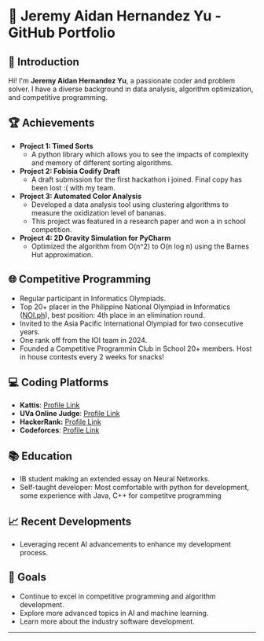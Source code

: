 # 🌟 Jeremy Aidan Hernandez Yu - GitHub Portfolio

## 👋 Introduction
Hi! I'm **Jeremy Aidan Hernandez Yu**, a passionate coder and problem solver. I have a diverse background in data analysis, algorithm optimization, and competitive programming.

## 🏆 Achievements
- **Project 1: Timed Sorts**
  - A python library which allows you to see the impacts of complexity and memory of different sorting algorithms.
- **Project 2: Fobisia Codify Draft**
  - A draft submission for the first hackathon i joined. Final copy has been lost :( with my team.
- **Project 3: Automated Color Analysis** 
  - Developed a data analysis tool using clustering algorithms to measure the oxidization level of bananas.
  - This project was featured in a research paper and won a in school competition.
- **Project 4: 2D Gravity Simulation for PyCharm**
  - Optimized the algorithm from O(n^2) to O(n log n) using the Barnes Hut approximation.

## 🌐 Competitive Programming
- Regular participant in Informatics Olympiads.
- Top 20+ placer in the Philippine National Olympiad in Informatics ([NOI.ph](https://noi.ph)), best position: 4th place in an elimination round.
- Invited to the Asia Pacific International Olympiad for two consecutive years.
- One rank off from the IOI team in 2024.
- Founded a Competitive Programmin Club in School 20+ members. Host in house contests every 2 weeks for snacks!

## 💻 Coding Platforms
- **Kattis**: [Profile Link](https://open.kattis.com/users/bento-box#)
- **UVa Online Judge**: [Profile Link](https://uhunt.onlinejudge.org/id/1603931)
- **HackerRank:** [Profile Link](https://www.hackerrank.com/profile/jeremy_yu1)
- **Codeforces**: [Profile Link](https://codeforces.com/profile/BentoOreo)

## 📚 Education
- IB student making an extended essay on Neural Networks.
- Self-taught developer: Most comfortable with python for development, some experience with Java, C++ for competitve programming

## 📈 Recent Developments
- Leveraging recent AI advancements to enhance my development process.

## 🎯 Goals
- Continue to excel in competitive programming and algorithm development.
- Explore more advanced topics in AI and machine learning.
- Learn more about the industry software development.

---
